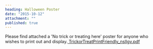 ```yaml
---
heading: Halloween Poster
date: "2015-10-12"
attachment: ""
published: true
---
```



Please find attached a 'No trick or treating here' poster for anyone who wishes to print out and display.[ TrickorTreatPrintFriendly_nsllgv.pdf]( TrickorTreatPrintFriendly_nsllgv.pdf)
